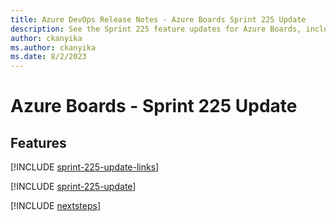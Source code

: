 ```yaml
---
title: Azure DevOps Release Notes - Azure Boards Sprint 225 Update
description: See the Sprint 225 feature updates for Azure Boards, including next steps.
author: ckanyika
ms.author: ckanyika
ms.date: 8/2/2023
---
```


# Azure Boards - Sprint 225 Update

## Features

[!INCLUDE [sprint-225-update-links](../includes/boards/sprint-225-update-links.md)]

[!INCLUDE [sprint-225-update](../includes/boards/sprint-225-update.md)]

[!INCLUDE [nextsteps](../includes/nextsteps.md)]